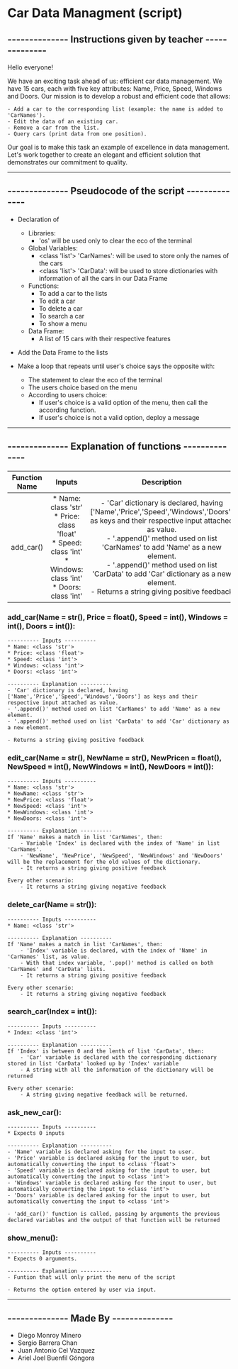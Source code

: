 # Car Data Managment (script)

## -------------- Instructions given by teacher --------------
Hello everyone!

We have an exciting task ahead of us: efficient car data management. 
We have 15 cars, each with five key attributes: Name, Price, Speed, Windows and Doors. 
Our mission is to develop a robust and efficient code that allows:

    - Add a car to the corresponding list (example: the name is added to 'CarNames').
    - Edit the data of an existing car.
    - Remove a car from the list.
    - Query cars (print data from one position).

Our goal is to make this task an example of excellence in data management. Let's work together to create an elegant and efficient solution that demonstrates our commitment to quality.

--- 

## -------------- Pseudocode of the script --------------

- Declaration of
    - Libraries: 
        * 'os' will be used only to clear the eco of the terminal
    - Global Variables: 
        * <class 'list'> 'CarNames': will be used to store only the names of the cars
        * <class 'list'> 'CarData': will be used to store dictionaries with information of all the cars in our Data Frame
    - Functions:
        * To add a car to the lists
        * To edit a car
        * To delete a car
        * To search a car
        * To show a menu
    - Data Frame:
        * A list of 15 cars with their respective features

- Add the Data Frame to the lists

- Make a loop that repeats until user's choice says the opposite with:
    - The statement to clear the eco of the terminal
    - The users choice based on the menu
    - According to users choice:
        - If user's choice is a valid option of the menu, then call the according function.
        - If user's choice is not a valid option, deploy a message
        
--- 

## -------------- Explanation of functions --------------

<table>
    <thead>
        <tr>
            <th>Function Name</th>
            <th>Inputs</th>
            <th>Description</th>
        </tr>
    </thead>
    <tbody>
        <tr>
            <td align="center">add_car()</td>
            <td align="center"><label>
                * Name: class 'str'<br>
                * Price: class 'float'<br>
                * Speed: class 'int'<br>
                * Windows: class 'int'<br>
                * Doors: class 'int'<br>
            </label></td>
            <td align="center">
                - 'Car' dictionary is declared, having ['Name','Price','Speed','Windows','Doors'] as keys and their respective input attached as value.<br>
                - '.append()' method used on list 'CarNames' to add 'Name' as a new element.<br>
                - '.append()' method used on list 'CarData' to add 'Car' dictionary as a new element.<br>
                - Returns a string giving positive feedback<br>
            </td>
        </tr>
    </tbody>
</table>

### add_car(Name = str(), Price = float(), Speed = int(), Windows = int(), Doors = int()):
    ---------- Inputs ----------
    * Name: <class 'str'>
    * Price: <class 'float'>
    * Speed: <class 'int'>
    * Windows: <class 'int'>
    * Doors: <class 'int'>

    ---------- Explanation ----------
    - 'Car' dictionary is declared, having ['Name','Price','Speed','Windows','Doors'] as keys and their respective input attached as value.
    - '.append()' method used on list 'CarNames' to add 'Name' as a new element.
    - '.append()' method used on list 'CarData' to add 'Car' dictionary as a new element.
    
    - Returns a string giving positive feedback

### edit_car(Name = str(), NewName = str(), NewPricen = float(), NewSpeed = int(), NewWindows = int(), NewDoors = int()):
    ---------- Inputs ----------
    * Name: <class 'str'> 
    * NewName: <class 'str'>
    * NewPrice: <class 'float'>
    * NewSpeed: <class 'int'>
    * NewWindows: <class 'int'>
    * NewDoors: <class 'int'>

    ---------- Explanation ----------
    If 'Name' makes a match in list 'CarNames', then:
        - Variable 'Index' is declared with the index of 'Name' in list 'CarNames'.
        - 'NewName', 'NewPrice', 'NewSpeed', 'NewWindows' and 'NewDoors' will be the replacement for the old values of the dictionary.
        - It returns a string giving positive feedback

    Every other scenario:
        - It returns a string giving negative feedback

### delete_car(Name = str()):
    ---------- Inputs ----------
    * Name: <class 'str'>

    ---------- Explanation ----------
    If 'Name' makes a match in list 'CarNames', then:
        - 'Index' variable is declared, with the index of 'Name' in 'CarNames' list, as value.
        - With that index variable, '.pop()' method is called on both 'CarNames' and 'CarData' lists.
        - It returns a string giving positive feedback

    Every other scenario:
        - It returns a string giving negative feedback
  
### search_car(Index = int()):
    ---------- Inputs ----------
    * Index: <class 'int'>

    ---------- Explanation ----------
    If 'Index' is between 0 and the lenth of list 'CarData', then:
        - 'Car' variable is declared with the corresponding dictionary stored in list 'CarData' looked up by 'Index' variable
        - A string with all the information of the dictionary will be returned
    
    Every other scenario:
        - A string giving negative feedback will be returned.
 
### ask_new_car():
    ---------- Inputs ----------
    * Expects 0 inputs

    ---------- Explanation ----------
    - 'Name' variable is declared asking for the input to user.
    - 'Price' variable is declared asking for the input to user, but automatically converting the input to <class 'float'>
    - 'Speed' variable is declared asking for the input to user, but automatically converting the input to <class 'int'>
    - 'Windows' variable is declared asking for the input to user, but automatically converting the input to <class 'int'>
    - 'Doors' variable is declared asking for the input to user, but automatically converting the input to <class 'int'>
    
    - 'add_car()' function is called, passing by arguments the previous declared variables and the output of that function will be returned
    
### show_menu():
    ---------- Inputs ----------
    * Expects 0 arguments.

    ---------- Explanation ----------
    - Funtion that will only print the menu of the script

    - Returns the option entered by user via input.

--- 
 
## -------------- Made By --------------
- Diego Monroy Minero
- Sergio Barrera Chan
- Juan Antonio Cel Vazquez
- Ariel Joel Buenfil Góngora
